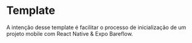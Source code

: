 # Template

A intenção desse template é facilitar o processo de inicialização de um projeto mobile com React Native & Expo Bareflow.

